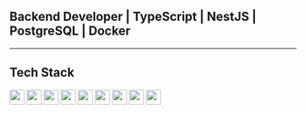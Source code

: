 <h2 align="left">Backend Developer | TypeScript | NestJS | PostgreSQL | Docker</h1>

---

<h2 align="left">Tech Stack</h2>

<div align="left">
  <img src="https://cdn.jsdelivr.net/gh/devicons/devicon/icons/javascript/javascript-original.svg" height="26" />
  <img src="https://cdn.jsdelivr.net/gh/devicons/devicon/icons/typescript/typescript-original.svg" height="26" />
  <img src="https://cdn.jsdelivr.net/gh/devicons/devicon/icons/nodejs/nodejs-original.svg" height="26" />
  <img src="https://cdn.jsdelivr.net/gh/devicons/devicon/icons/nestjs/nestjs-original.svg" height="26" />
  <img src="https://cdn.jsdelivr.net/gh/devicons/devicon/icons/postgresql/postgresql-original.svg" height="26" />
  <img src="https://cdn.jsdelivr.net/gh/devicons/devicon/icons/mongodb/mongodb-original.svg" height="26" />
  <img src="https://cdn.jsdelivr.net/gh/devicons/devicon/icons/redis/redis-original.svg" height="26" />
  <img src="https://cdn.jsdelivr.net/gh/devicons/devicon/icons/docker/docker-original.svg" height="26" />
  <img src="https://cdn.jsdelivr.net/gh/devicons/devicon/icons/kubernetes/kubernetes-plain.svg" height="26" />
</div>

